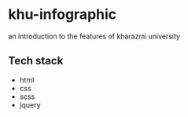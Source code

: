# khu-infographic
an introduction to the features of kharazmi university
## Tech stack
 - html
 - css
 - scss
 - jquery
